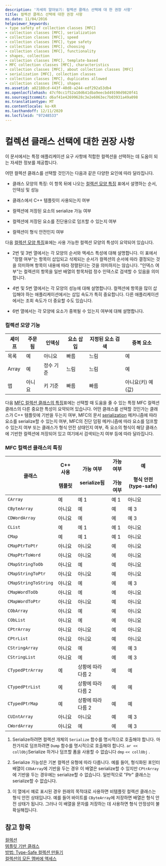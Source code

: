 ```yaml
---
description: '자세히 알아보기: 컬렉션 클래스 선택에 대 한 권장 사항'
title: 컬렉션 클래스 선택에 대한 권장 사항
ms.date: 11/04/2016
helpviewer_keywords:
- type safety of collection classes [MFC]
- collection classes [MFC], serialization
- collection classes [MFC], speed
- collection classes [MFC], type safety
- collection classes [MFC], choosing
- collection classes [MFC], functionality
- shapes, collection
- collection classes [MFC], template-based
- MFC collection classes [MFC], characteristics
- collection classes [MFC], about collection classes [MFC]
- serialization [MFC], collection classes
- collection classes [MFC], duplicates allowed
- collection classes [MFC], shapes
ms.assetid: a82188cd-443f-40d8-a244-edf292a53db4
ms.openlocfilehash: 47cf0cc1f52a10d641dba9eecbd49190d9820f41
ms.sourcegitcommit: d6af41e42699628c3e2e6063ec7b03931a49a098
ms.translationtype: MT
ms.contentlocale: ko-KR
ms.lasthandoff: 12/11/2020
ms.locfileid: "97248533"
---
```

# <a name="recommendations-for-choosing-a-collection-class"></a>컬렉션 클래스 선택에 대한 권장 사항

이 문서에서는 특정 애플리케이션 요구 사항에 적합한 컬렉션을 선택하는 데 도움이 되는 자세한 정보를 제공합니다.

어떤 컬렉션 클래스를 선택할 것인가는 다음과 같은 다양한 요인에 따라 달라집니다.

- 클래스 모양의 특징: 이 항목 뒤에 나오는 [컬렉션 모양 특징](#_core_collection_shape_features) 표에서 설명하는 순서, 인덱싱 및 성능

- 클래스에서 C++ 템플릿이 사용되는지 여부

- 컬렉션에 저장된 요소의 serialize 가능 여부

- 컬렉션에 저장된 요소를 진단용으로 덤프할 수 있는지 여부

- 컬렉션이 형식 안전인지 여부

다음 [컬렉션 모양 특징](#_core_collection_shape_features)표에는 사용 가능한 컬렉션 모양의 특성이 요약되어 있습니다.

- 2번 및 3번 열에서는 각 모양의 순서와 액세스 특성에 대해 설명합니다. 이 표에서 "정렬 여부"는 항목이 삽입되고 삭제되는 순서가 컬렉션의 순서에 따라 결정되는 것을 의미하며 항목이 내용에 따라 정렬된다는 것을 의미하지는 않습니다. "인덱스 여부"는 컬렉션의 항목을 일반 배열의 항목처럼 정수 인덱스로 검색할 수 있음을 의미합니다.

- 4번 및 5번 열에서는 각 모양의 성능에 대해 설명합니다. 컬렉션에 항목을 많이 삽입해야 하는 애플리케이션에서는 삽입 속도가 특히 중요합니다. 다른 애플리케이션에서는 조회 속도가 더 중요할 수도 있습니다.

- 6번 열에서는 각 모양에 요소가 중복될 수 있는지 여부에 대해 설명합니다.

### <a name="collection-shape-features"></a><a name="_core_collection_shape_features"></a> 컬렉션 모양 기능

|셰이프|주문됨|인덱싱|요소 삽입|지정된 요소 검색|중복 요소|
|-----------|--------------|--------------|-----------------------|----------------------------------|-------------------------|
|목록|예|아니요|빠름|느림|예|
|Array|예|정수 기준|느림|느림|예|
|맵|아니요|키 기준|빠름|빠름|아니요(키) 예(값)|

다음 [MFC 컬렉션 클래스의 특징](#_core_characteristics_of_mfc_collection_classes)표에는 선택할 때 도움을 줄 수 있는 특정 MFC 컬렉션 클래스의 다른 중요한 특성이 요약되어 있습니다. 어떤 클래스를 선택할 것인가는 클래스가 C++ 템플릿에 기반을 두는지 여부, MFC의 문서 [serialization](../mfc/serialization-in-mfc.md) 메커니즘에 따라 요소를 serialize할 수 있는지 여부, MFC의 진단 덤핑 메커니즘에 따라 요소를 덤프할 수 있는지 여부 또는 클래스가 형식 안전 상태인지 여부, 즉 요소의 형식이 해당 클래스에 기반한 컬렉션에 저장되어 있고 여기에서 검색되는지 여부 등에 따라 달라집니다.

### <a name="characteristics-of-mfc-collection-classes"></a><a name="_core_characteristics_of_mfc_collection_classes"></a> MFC 컬렉션 클래스의 특징

|클래스|C++ 사용<br /><br /> 템플릿|가능 여부<br /><br /> serialize됨|가능 여부<br /><br /> 가능 여부|예<br /><br /> 형식 안전(type-safe)|
|-----------|------------------------------|---------------------------|-----------------------|-----------------------|
|`CArray`|예|예 1|예 1|아니요|
|`CByteArray`|아니요|예|예|예 3|
|`CDWordArray`|아니요|예|예|예 3|
|`CList`|예|예 1|예 1|아니요|
|`CMap`|예|예 1|예 1|아니요|
|`CMapPtrToPtr`|아니요|아니요|예|아니요|
|`CMapPtrToWord`|아니요|아니요|예|아니요|
|`CMapStringToOb`|아니요|예|예|아니요|
|`CMapStringToPtr`|아니요|아니요|예|아니요|
|`CMapStringToString`|아니요|예|예|예 3|
|`CMapWordToOb`|아니요|예|예|아니요|
|`CMapWordToPtr`|아니요|아니요|예|아니요|
|`CObArray`|아니요|예|예|아니요|
|`CObList`|아니요|예|예|아니요|
|`CPtrArray`|아니요|아니요|예|아니요|
|`CPtrList`|아니요|아니요|예|아니요|
|`CStringArray`|아니요|예|예|예 3|
|`CStringList`|아니요|예|예|예 3|
|`CTypedPtrArray`|예|상황에 따라 다름 2|예|예|
|`CTypedPtrList`|예|상황에 따라 다름 2|예|예|
|`CTypedPtrMap`|예|상황에 따라 다름 2|예|예|
|`CUIntArray`|아니요|아니요|예|예 3|
|`CWordArray`|아니요|예|예|예 3|

1. Serialize하려면 컬렉션 개체의 `Serialize` 함수를 명시적으로 호출해야 합니다. 마찬가지로 덤프하려면 `Dump` 함수를 명시적으로 호출해야 합니다. `ar << collObj`Serialize 하거나 덤프할 폼을 사용할 수 없습니다 `dmp` `<< collObj` .

2. Serialize 가능성은 기본 컬렉션 유형에 따라 다릅니다. 예를 들어, 형식화된 포인터 배열이 `CObArray`에 기반을 두는 경우 이 배열은 serialize할 수 있지만 `CPtrArray`에 기반을 두는 경우에는 serialize할 수 없습니다. 일반적으로 "Ptr" 클래스는 serialize할 수 없습니다.

3. 이 열에서 예로 표시된 경우 원래의 목적대로 사용하면 비템플릿 컬렉션 클래스는 형식 안전 상태입니다. 예를 들어 바이트를 `CByteArray`에 저장하면 배열은 형식 안전 상태가 됩니다. 그러나 이 배열을 문자를 저장하는 데 사용하면 형식 안정성이 불확실해집니다.

## <a name="see-also"></a>참고 항목

[컬렉션](../mfc/collections.md)<br/>
[템플릿 기반 클래스](../mfc/template-based-classes.md)<br/>
[방법: Type-Safe 컬렉션 만들기](../mfc/how-to-make-a-type-safe-collection.md)<br/>
[컬렉션의 모든 멤버에 액세스](../mfc/accessing-all-members-of-a-collection.md)
